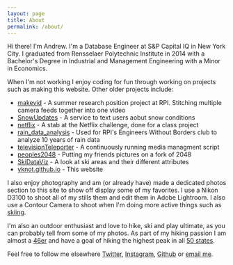 ```yaml
---
layout: page
title: About
permalink: /about/
---
```



Hi there! I'm Andrew. I'm a Database Engineer at S&P Capital IQ in New York City. I graduated from Rensselaer Polytechnic Institute in 2014 with a Bachelor's Degree in Industrial and Management Engineering with a Minor in Economics.

When I'm not working I enjoy coding for fun through working on projects such as making this website. Other older projects include:

* [makevid](https://github.com/yknot/makevid) - A summer research position project at RPI. Stitching multiple camera feeds together into one video
* [SnowUpdates](https://github.com/yknot/SnowUpdates) - A service to text users aobut snow conditions
* [netflix](https://github.com/yknot/netflix) - A stab at the Netflix challenge, done for a class project
* [rain_data_analysis](https://github.com/yknot/rain_data_analysis) - Used for RPI's Engineers Without Borders club to analyze 10 years of rain data
* [televisionTeleporter](https://github.com/yknot/televisionTeleporter) - A continuously running media managment script
* [peoples2048](https://github.com/yknot/peoples2048) - Putting my friends pictures on a fork of 2048
* [SkiDataViz](https://github.com/yknot/SkiDataViz) - A look at ski areas and their different attributes
* [yknot.github.io](https://github.com/yknot/yknot.github.io) - This website


I also enjoy photography and am (or already have) made a dedicated photos section to this site to show off display some of my favorites. I use a Nikon D3100 to shoot all of my stills them and edit them in Adobe Lightroom. I also use a Contour Camera to shoot when I'm doing more active things such as [skiing](https://www.youtube.com/watch?v=u0YpsklfiHo&list=UUusFf2MvO4jJK2zv7I3Ti0A). 


I'm also an outdoor enthusiast and love to hike, ski and play ultimate, as you can probably tell from some of my photos. As part of my hiking passion I am almost a [46er](http://en.wikipedia.org/wiki/Adirondack_Forty-Sixers) and have a goal of hiking the highest peak in all [50 states](http://www.peakbagger.com/list.aspx?lid=12003&cid=5354).

Feel free to follow me elsewhere [Twitter](https://twitter.com/andrewjyale), [Instagram](http://instagram.com/andrewjyale), [Github](https://github.com/yknot) or [email me](a.yale9@gmail.com).

